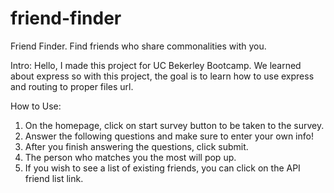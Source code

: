 # friend-finder
Friend Finder. Find friends who share commonalities with you.

Intro:
Hello, I made this project for UC Bekerley Bootcamp. We learned about express so with this project, the goal is to learn 
how to use express and routing to proper files url.

How to Use:
1. On the homepage, click on start survey button to be taken to the survey.
2. Answer the following questions and make sure to enter your own info!
3. After you finish answering the questions, click submit.
4. The person who matches you the most will pop up.
5. If you wish to see a list of existing friends, you can click on the API friend list link.
